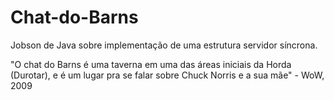 # Chat-do-Barns
Jobson de Java sobre implementação de uma estrutura servidor síncrona.

  "O chat do Barns é uma taverna em uma das áreas iniciais da Horda (Durotar), e é um lugar pra se falar sobre Chuck Norris e a sua mãe" - WoW, 2009
